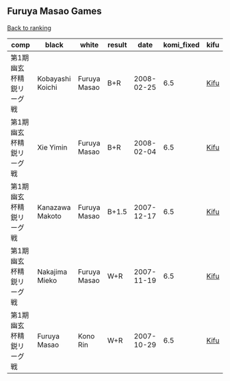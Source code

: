 ## Furuya Masao Games

[Back to ranking](index.md)




| **comp** | **black** | **white** | **result** | **date** | **komi_fixed** | **kifu** | 
| --- | --- | --- | --- | --- | --- | --- |
| 第1期幽玄杯精鋭リーグ戦 | Kobayashi Koichi | Furuya Masao | B+R | 2008-02-25 | 6.5 | [Kifu](https://kifudepot.net/kifucontents.php?id=N9PQ16i%2B9ifccX487tz0wg%3D%3D) | 
| 第1期幽玄杯精鋭リーグ戦 | Xie Yimin | Furuya Masao | B+R | 2008-02-04 | 6.5 | [Kifu](https://kifudepot.net/kifucontents.php?id=TETtLHR%2FghgBWXncsv7qgw%3D%3D) | 
| 第1期幽玄杯精鋭リーグ戦 | Kanazawa Makoto | Furuya Masao | B+1.5 | 2007-12-17 | 6.5 | [Kifu](https://kifudepot.net/kifucontents.php?id=rHz8%2FftnKE15YgtCuzLnYA%3D%3D) | 
| 第1期幽玄杯精鋭リーグ戦 | Nakajima Mieko | Furuya Masao | W+R | 2007-11-19 | 6.5 | [Kifu](https://kifudepot.net/kifucontents.php?id=WrXVJ2Rr%2Fvf%2F9yakZQKSOw%3D%3D) | 
| 第1期幽玄杯精鋭リーグ戦 | Furuya Masao | Kono Rin | W+R | 2007-10-29 | 6.5 | [Kifu](https://kifudepot.net/kifucontents.php?id=1KpQJe6MUEuFmWZsRFTM%2BA%3D%3D) |




